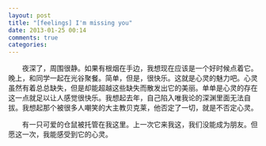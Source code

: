 ```yaml
---
layout: post
title: "[feelings] I'm missing you"
date: 2013-01-25 00:14
comments: true
categories: 
---
```

　　夜深了，周围很静。如果有根烟在手边，我想现在应该是一个好时候点着它。晚上，和同学一起在光谷聚餐。简单，但是，很快乐。这就是心灵的魅力吧。心灵虽然有着总总缺失，但是却能超越这些缺失而散发出它的美丽。单单是心灵的存在这一点就足以让人感觉很快乐。我想起去年，自己陷入唯我论的深渊里面无法自拔。我想起那个被很多人嘲笑的大主教贝克莱，他否定了一切，就是不否定心灵。

　　有一只可爱的仓鼠被托管在我这里。上一次它来我这，我们没能成为朋友。但愿这一次，我能感受到它的心灵。

